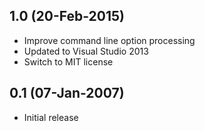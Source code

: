 ## 1.0 (20-Feb-2015)

  * Improve command line option processing
  * Updated to Visual Studio 2013
  * Switch to MIT license

## 0.1 (07-Jan-2007)

  * Initial release
